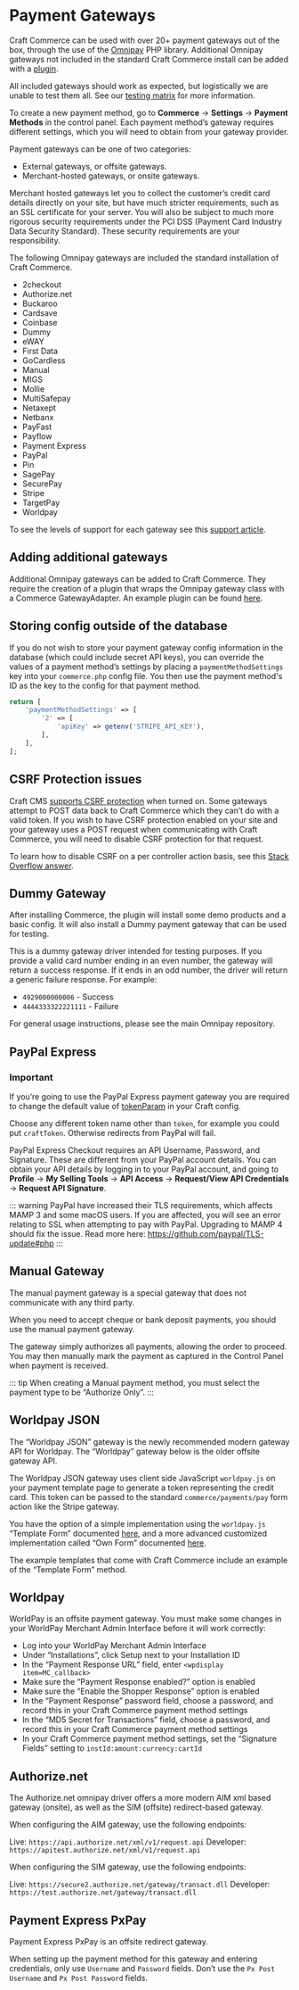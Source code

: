 # Payment Gateways

Craft Commerce can be used with over 20+ payment gateways out of the box, through the use of the [Omnipay](https://github.com/thephpleague/omnipay) PHP library. Additional Omnipay gateways not included in the standard Craft Commerce install can be added with a [plugin](#adding-additional-gateways).

All included gateways should work as expected, but logistically we are unable to test them all. See our [testing matrix](https://craftcommerce.com/support/which-payment-gateways-do-you-support) for more information.

To create a new payment method, go to **Commerce** → **Settings** → **Payment Methods** in the control panel. Each payment method’s gateway requires different settings, which you will need to obtain from your gateway provider.

Payment gateways can be one of two categories:

- External gateways, or offsite gateways.
- Merchant-hosted gateways, or onsite gateways.

Merchant hosted gateways let you to collect the customer’s credit card details directly on your site, but have much stricter requirements, such as an SSL certificate for your server. You will also be subject to much more rigorous security requirements under the PCI DSS (Payment Card Industry Data Security Standard). These security requirements are your responsibility.

The following Omnipay gateways are included the standard installation of Craft Commerce.

- 2checkout
- Authorize.net
- Buckaroo
- Cardsave
- Coinbase
- Dummy
- eWAY
- First Data
- GoCardless
- Manual
- MIGS
- Mollie
- MultiSafepay
- Netaxept
- Netbanx
- PayFast
- Payflow
- Payment Express
- PayPal
- Pin
- SagePay
- SecurePay
- Stripe
- TargetPay
- Worldpay

To see the levels of support for each gateway see this [support article](https://craftcommerce.com/support/which-payment-gateways-do-you-support).

## Adding additional gateways

Additional Omnipay gateways can be added to Craft Commerce. They require the creation of a plugin that wraps the Omnipay gateway class with a Commerce GatewayAdapter. An example plugin can be found [here](https://github.com/lukeholder/craftcommerce-ogone).

## Storing config outside of the database

If you do not wish to store your payment gateway config information in the database (which could include secret API keys), you can override the values of a payment method’s settings by placing a `paymentMethodSettings` key into your `commerce.php` config file. You then use the payment method's ID  as the key to the config for that payment method.

```php
return [
    'paymentMethodSettings' => [
        '2' => [
            'apiKey' => getenv('STRIPE_API_KEY'),
        ],
    ],
];
```

## CSRF Protection issues

Craft CMS [supports CSRF protection](https://craftcms.com/support/csrf-protection) when turned on. Some gateways attempt to POST data back to Craft Commerce which they can’t do with a valid token. If you wish to have CSRF protection enabled on your site and your gateway uses a POST request when communicating with Craft Commerce, you will need to disable CSRF protection for that request.

To learn how to disable CSRF on a per controller action basis, see this [Stack Overflow answer](http://craftcms.stackexchange.com/a/4554/91).

## Dummy Gateway

After installing Commerce, the plugin will install some demo products and a basic config. It will also install a Dummy payment gateway
that can be used for testing.

This is a dummy gateway driver intended for testing purposes. If you provide a valid card number ending in an even number, the gateway will return a success response. If it ends in an odd number, the driver will return a generic failure response. For example:

- `4929000000006` - Success
- `4444333322221111` - Failure

For general usage instructions, please see the main Omnipay repository.

## PayPal Express

### Important

If you’re going to use the PayPal Express payment gateway you are required to change the default value of [tokenParam](https://craftcms.com/docs/2.x/config-settings.html#tokenparam) in your Craft config.

Choose any different token name other than `token`, for example you could put `craftToken`. Otherwise redirects from PayPal will fail.

PayPal Express Checkout requires an API Username, Password, and Signature. These are different from your PayPal account details. You can obtain your API details by logging in to your PayPal account, and going to **Profile** → **My Selling Tools** → **API Access** → **Request/View API Credentials** → **Request API Signature**.

::: warning
PayPal have increased their TLS requirements, which affects MAMP 3 and some macOS users. If you are affected, you will see an error relating to SSL when attempting to pay with PayPal. Upgrading to MAMP 4 should fix the issue. Read more here: <https://github.com/paypal/TLS-update#php>
:::

## Manual Gateway

The manual payment gateway is a special gateway that does not communicate with any third party.

When you need to accept cheque or bank deposit payments, you should use the manual payment gateway.

The gateway simply authorizes all payments, allowing the order to proceed. You may then manually mark the payment as captured in the Control Panel when payment is received.

::: tip
When creating a Manual payment method, you must select the payment type to be “Authorize Only”.
:::

## Worldpay JSON

The “Worldpay JSON” gateway is the newly recommended modern gateway API for Worldpay. The “Worldpay” gateway below is the older offsite gateway API.

The Worldpay JSON gateway uses client side JavaScript `worldpay.js` on your payment template page to generate a token representing the credit card. This token can be passed to the standard `commerce/payments/pay` form action like the Stripe gateway.

You have the option of a simple implementation using the `worldpay.js` “Template Form” documented [here](https://developer.worldpay.com/jsonapi/docs/template-form), and a more advanced customized implementation called “Own Form” documented [here](https://developer.worldpay.com/jsonapi/docs/own-form).

The example templates that come with Craft Commerce include an example of the “Template Form” method.

## Worldpay

WorldPay is an offsite payment gateway. You must make some changes in your WorldPay Merchant Admin Interface before it will work correctly:

- Log into your WorldPay Merchant Admin Interface
- Under “Installations”, click Setup next to your Installation ID
- In the “Payment Response URL” field, enter `<wpdisplay item=MC_callback>`
- Make sure the “Payment Response enabled?” option is enabled
- Make sure the “Enable the Shopper Response” option is enabled
- In the “Payment Response” password field, choose a password, and record this in your Craft Commerce payment method settings
- In the “MD5 Secret for Transactions” field, choose a password, and record this in your Craft Commerce payment method settings
- In your Craft Commerce payment method settings, set the “Signature Fields” setting to `instId:amount:currency:cartId`

## Authorize.net

The Authorize.net omnipay driver offers a more modern AIM xml based gateway (onsite), as well as the SIM (offsite) redirect-based gateway.

When configuring the AIM gateway, use the following endpoints:

Live: `https://api.authorize.net/xml/v1/request.api`
Developer: `https://apitest.authorize.net/xml/v1/request.api`

When configuring the SIM gateway, use the following endpoints:

Live: `https://secure2.authorize.net/gateway/transact.dll`
Developer: `https://test.authorize.net/gateway/transact.dll`

## Payment Express PxPay

Payment Express PxPay is an offsite redirect gateway.

When setting up the payment method for this gateway and entering credentials, only use `Username` and `Password` fields. Don’t use the `Px Post Username` and `Px Post Password` fields.
